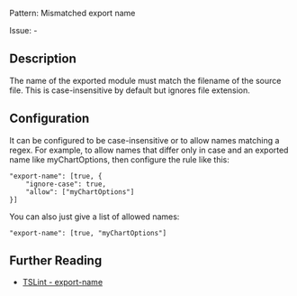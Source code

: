 Pattern: Mismatched export name

Issue: -

## Description

The name of the exported module must match the filename of the source
file. This is case-insensitive by default but ignores file extension.

## Configuration

It can be configured to be case-insensitive or to allow names matching a regex. For example, to allow names that differ only in case and an exported name like myChartOptions, then configure the rule like this:
```
"export-name": [true, {
    "ignore-case": true,
    "allow": ["myChartOptions"]
}]
```

You can also just give a list of allowed names:
```
"export-name": [true, "myChartOptions"]
```

## Further Reading

* [TSLint - export-name](https://github.com/microsoft/tslint-microsoft-contrib/blob/master/README.md#supported-rules)